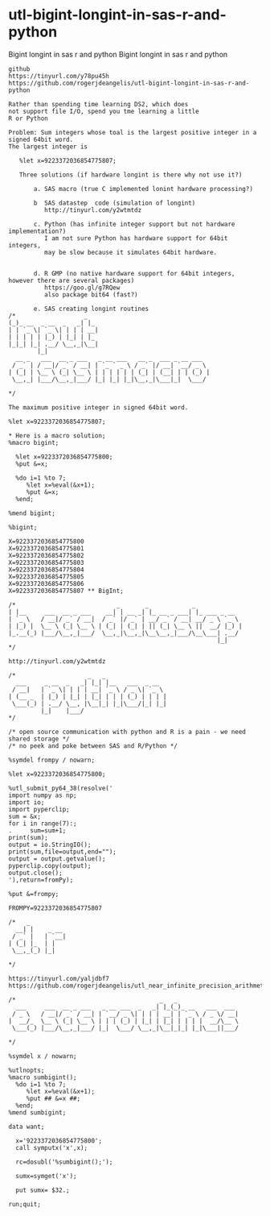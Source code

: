 # utl-bigint-longint-in-sas-r-and-python
Bigint longint in sas r and python
    Bigint longint in sas r and python                                                                                
                                                                                                                      
    github                                                                                                            
    https://tinyurl.com/y78pu45h                                                                                      
    https://github.com/rogerjdeangelis/utl-bigint-longint-in-sas-r-and-python                                         
                                                                                                                      
    Rather than spending time learning DS2, which does                                                                
    not support file I/O, spend you tme learning a little                                                             
    R or Python                                                                                                       
                                                                                                                      
    Problem: Sum integers whose toal is the largest positive integer in a signed 64bit word.                          
    The largest integer is                                                                                            
                                                                                                                      
       %let x=9223372036854775807;                                                                                    
                                                                                                                      
       Three solutions (if hardware longint is there why not use it?)                                                 
                                                                                                                      
           a. SAS macro (true C implemented lonint hardware processing?)                                              
                                                                                                                      
           b  SAS datastep  code (simulation of longint)                                                              
              http://tinyurl.com/y2wtmtdz                                                                             
                                                                                                                      
           c. Python (has infinite integer support but not hardware implementation?)                                  
              I am not sure Python has hardware support for 64bit integers,                                           
              may be slow because it simulates 64bit hardware.                                                        
                                                                                                                      
                                                                                                                      
           d. R GMP (no native hardware support for 64bit integers, however there are several packages)               
              https://goo.gl/g7RQew                                                                                   
              also package bit64 (fast?)                                                                              
                                                                                                                      
           e. SAS creating longint routines                                                                           
    /*                   _                                                                                            
    (_)_ __  _ __  _   _| |_                                                                                          
    | | `_ \| `_ \| | | | __|                                                                                         
    | | | | | |_) | |_| | |_                                                                                          
    |_|_| |_| .__/ \__,_|\__|                                                                                         
            |_|                                                                                                       
      __ _   ___  __ _ ___   _ __ ___   __ _  ___ _ __ ___                                                            
     / _` | / __|/ _` / __| | `_ ` _ \ / _` |/ __| `__/ _ \                                                           
    | (_| | \__ \ (_| \__ \ | | | | | | (_| | (__| | | (_) |                                                          
     \__,_| |___/\__,_|___/ |_| |_| |_|\__,_|\___|_|  \___/                                                           
                                                                                                                      
    */                                                                                                                
                                                                                                                      
    The maximum positive integer in signed 64bit word.                                                                
                                                                                                                      
    %let x=9223372036854775807;                                                                                       
                                                                                                                      
    * Here is a macro solution;                                                                                       
    %macro bigint;                                                                                                    
                                                                                                                      
      %let x=9223372036854775800;                                                                                     
      %put &=x;                                                                                                       
                                                                                                                      
      %do i=1 %to 7;                                                                                                  
         %let x=%eval(&x+1);                                                                                          
         %put &=x;                                                                                                    
      %end;                                                                                                           
                                                                                                                      
    %mend bigint;                                                                                                     
                                                                                                                      
    %bigint;                                                                                                          
                                                                                                                      
    X=9223372036854775800                                                                                             
    X=9223372036854775801                                                                                             
    X=9223372036854775802                                                                                             
    X=9223372036854775803                                                                                             
    X=9223372036854775804                                                                                             
    X=9223372036854775805                                                                                             
    X=9223372036854775806                                                                                             
    X=9223372036854775807 ** BigInt;                                                                                  
                                                                                                                      
    /*                            _       _            _                                                              
    | |__     ___  __ _ ___    __| | __ _| |_ __ _ ___| |_ ___ _ __                                                   
    | `_ \   / __|/ _` / __|  / _` |/ _` | __/ _` / __| __/ _ \ `_ \                                                  
    | |_) |  \__ \ (_| \__ \ | (_| | (_| | || (_| \__ \ ||  __/ |_) |                                                 
    |_.__(_) |___/\__,_|___/  \__,_|\__,_|\__\__,_|___/\__\___| .__/                                                  
                                                              |_|                                                     
    */                                                                                                                
                                                                                                                      
    http://tinyurl.com/y2wtmtdz                                                                                       
                                                                                                                      
    /*                    _   _                                                                                       
      ___     _ __  _   _| |_| |__   ___  _ __                                                                        
     / __|   | `_ \| | | | __| `_ \ / _ \| `_ \                                                                       
    | (__ _  | |_) | |_| | |_| | | | (_) | | | |                                                                      
     \___(_) | .__/ \__, |\__|_| |_|\___/|_| |_|                                                                      
             |_|    |___/                                                                                             
    */                                                                                                                
                                                                                                                      
    /* open source communication with python and R is a pain - we need shared storage */                              
    /* no peek and poke between SAS and R/Python */                                                                   
                                                                                                                      
    %symdel frompy / nowarn;                                                                                          
                                                                                                                      
    %let x=9223372036854775800;                                                                                       
                                                                                                                      
    %utl_submit_py64_38(resolve('                                                                                     
    import numpy as np;                                                                                               
    import io;                                                                                                        
    import pyperclip;                                                                                                 
    sum = &x;                                                                                                         
    for i in range(7):;                                                                                               
    .     sum=sum+1;                                                                                                  
    print(sum);                                                                                                       
    output = io.StringIO();                                                                                           
    print(sum,file=output,end="");                                                                                    
    output = output.getvalue();                                                                                       
    pyperclip.copy(output);                                                                                           
    output.close();                                                                                                   
    '),return=fromPy);                                                                                                
                                                                                                                      
    %put &=frompy;                                                                                                    
                                                                                                                      
    FROMPY=9223372036854775807                                                                                        
                                                                                                                      
    /*   _                                                                                                            
      __| |    _ __                                                                                                   
     / _` |   | `__|                                                                                                  
    | (_| |_  | |                                                                                                     
     \__,_(_) |_|                                                                                                     
                                                                                                                      
    */                                                                                                                
                                                                                                                      
    https://tinyurl.com/yaljdbf7                                                                                      
    https://github.com/rogerjdeangelis/utl_near_infinite_precision_arithmetic_r_package_gmp                           
                                                                                                                      
    /*                                        _   _                                                                   
      ___     ___  __ _ ___   _ __ ___  _   _| |_(_)_ __   ___  ___                                                   
     / _ \   / __|/ _` / __| | `__/ _ \| | | | __| | `_ \ / _ \/ __|                                                  
    |  __/_  \__ \ (_| \__ \ | | | (_) | |_| | |_| | | | |  __/\__ \                                                  
     \___(_) |___/\__,_|___/ |_|  \___/ \__,_|\__|_|_| |_|\___||___/                                                  
                                                                                                                      
    */                                                                                                                
                                                                                                                      
    %symdel x / nowarn;                                                                                               
                                                                                                                      
    %utlnopts;                                                                                                        
    %macro sumbigint();                                                                                               
      %do i=1 %to 7;                                                                                                  
         %let x=%eval(&x+1);                                                                                          
         %put ## &=x ##;                                                                                              
      %end;                                                                                                           
    %mend sumbigint;                                                                                                  
                                                                                                                      
    data want;                                                                                                        
                                                                                                                      
      x='9223372036854775800';                                                                                        
      call symputx('x',x);                                                                                            
                                                                                                                      
      rc=dosubl('%sumbigint();');                                                                                     
                                                                                                                      
      sumx=symget('x');                                                                                               
                                                                                                                      
      put sumx= $32.;                                                                                                 
                                                                                                                      
    run;quit;                                                                                                         
                                                                                                                      
                                                                                                                      
